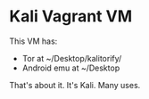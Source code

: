 # Kali Vagrant VM

This VM has:

- Tor at ~/Desktop/kalitorify/
- Android emu at ~/Desktop

That's about it. It's Kali. Many uses.